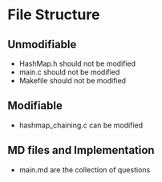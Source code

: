 # File Structure

## Unmodifiable
- HashMap.h should not be modified
- main.c should not be modified
- Makefile should not be modified

## Modifiable
- hashmap_chaining.c can be modified

## MD files and Implementation
- main.md are the collection of questions
